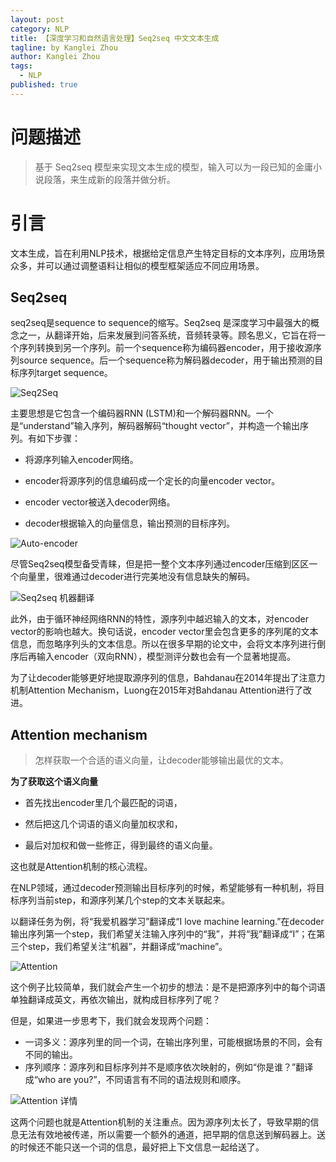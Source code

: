 ```yaml
---
layout: post
category: NLP
title: 【深度学习和自然语言处理】Seq2seq 中文文本生成
tagline: by Kanglei Zhou
author: Kanglei Zhou
tags: 
  - NLP
published: true
---
```


# 问题描述

>基于 Seq2seq 模型来实现文本生成的模型，输入可以为一段已知的金庸小说段落，来生成新的段落并做分析。



# 引言

文本生成，旨在利用NLP技术，根据给定信息产生特定目标的文本序列，应用场景众多，并可以通过调整语料让相似的模型框架适应不同应用场景。

## Seq2seq

seq2seq是sequence to sequence的缩写。Seq2seq 是深度学习中最强大的概念之一，从翻译开始，后来发展到问答系统，音频转录等。顾名思义，它旨在将一个序列转换到另一个序列。前一个sequence称为编码器encoder，用于接收源序列source sequence。后一个sequence称为解码器decoder，用于输出预测的目标序列target sequence。

![Seq2Seq](https://cdn.jsdelivr.net/gh/ZhouKanglei/jidianxia/2021-5-22/1621693569185-image.png)

主要思想是它包含一个编码器RNN (LSTM)和一个解码器RNN。一个是“understand”输入序列，解码器解码“thought vector”，并构造一个输出序列。有如下步骤：

- 将源序列输入encoder网络。
- encoder将源序列的信息编码成一个定长的向量encoder vector。

- encoder vector被送入decoder网络。

- decoder根据输入的向量信息，输出预测的目标序列。

![Auto-encoder](https://cdn.jsdelivr.net/gh/ZhouKanglei/jidianxia/2021-5-22/1621693818117-image.png)

尽管Seq2seq模型备受青睐，但是把一整个文本序列通过encoder压缩到区区一个向量里，很难通过decoder进行完美地没有信息缺失的解码。

![Seq2seq 机器翻译](https://cdn.jsdelivr.net/gh/ZhouKanglei/jidianxia/2021-5-22/1621695618946-image.png)

此外，由于循环神经网络RNN的特性，源序列中越迟输入的文本，对encoder vector的影响也越大。换句话说，encoder vector里会包含更多的序列尾的文本信息，而忽略序列头的文本信息。所以在很多早期的论文中，会将文本序列进行倒序后再输入encoder（双向RNN），模型测评分数也会有一个显著地提高。

为了让decoder能够更好地提取源序列的信息，Bahdanau在2014年提出了注意力机制Attention Mechanism，Luong在2015年对Bahdanau Attention进行了改进。

## Attention mechanism

> 怎样获取一个合适的语义向量，让decoder能够输出最优的文本。

**为了获取这个语义向量**

- 首先找出encoder里几个最匹配的词语，

- 然后把这几个词语的语义向量加权求和，

- 最后对加权和做一些修正，得到最终的语义向量。


这也就是Attention机制的核心流程。

在NLP领域，通过decoder预测输出目标序列的时候，希望能够有一种机制，将目标序列当前step，和源序列某几个step的文本关联起来。

以翻译任务为例，将“我爱机器学习”翻译成“I love machine learning.”在decoder输出序列第一个step，我们希望关注输入序列中的“我”，并将“我”翻译成“I”；在第三个step，我们希望关注“机器”，并翻译成“machine”。

![Attention](https://nthu-datalab.github.io/ml/labs/13-1_Seq2Seq-Learning_Neural-Machine-Translation/imgs/seq2seq_attention.gif)

这个例子比较简单，我们就会产生一个初步的想法：是不是把源序列中的每个词语单独翻译成英文，再依次输出，就构成目标序列了呢？

但是，如果进一步思考下，我们就会发现两个问题：

- 一词多义：源序列里的同一个词，在输出序列里，可能根据场景的不同，会有不同的输出。
- 序列顺序：源序列和目标序列并不是顺序依次映射的，例如“你是谁？”翻译成“who are you?”，不同语言有不同的语法规则和顺序。

![Attention 详情](https://cdn.jsdelivr.net/gh/ZhouKanglei/jidianxia/2021-5-22/1621695938278-image.png)

这两个问题也就是Attention机制的关注重点。因为源序列太长了，导致早期的信息无法有效地被传递，所以需要一个额外的通道，把早期的信息送到解码器上。送的时候还不能只送一个词的信息，最好把上下文信息一起给送了。